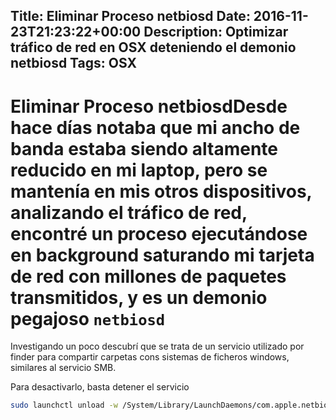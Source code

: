 Title: Eliminar Proceso netbiosd
Date: 2016-11-23T21:23:22+00:00
Description: Optimizar tráfico de red en OSX deteniendo el demonio netbiosd
Tags: OSX
---
# Eliminar Proceso netbiosdDesde hace días notaba que mi ancho de banda estaba siendo altamente reducido en mi laptop, pero se mantenía en mis otros dispositivos, analizando el tráfico de red, encontré un proceso ejecutándose en background saturando mi tarjeta de red con millones de paquetes transmitidos, y es un demonio pegajoso `netbiosd`

Investigando un poco descubrí que se trata de un servicio utilizado por finder para compartir carpetas cons sistemas de ficheros windows, similares al servicio SMB.

Para desactivarlo, basta detener el servicio
```bash
sudo launchctl unload -w /System/Library/LaunchDaemons/com.apple.netbiosd.plist

```